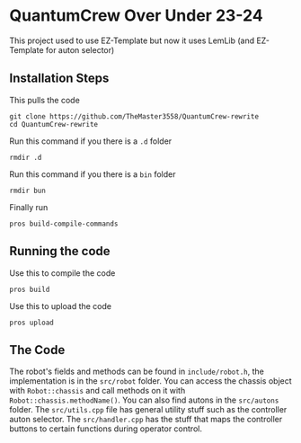# QuantumCrew Over Under 23-24
This project used to use EZ-Template but now it uses LemLib (and EZ-Template for auton selector)

## Installation Steps
This pulls the code

```shell
git clone https://github.com/TheMaster3558/QuantumCrew-rewrite
cd QuantumCrew-rewrite
```

Run this command if you there is a `.d` folder
```shell
rmdir .d
```

Run this command if you there is a `bin` folder
```shell
rmdir bun
```

Finally run
```shell
pros build-compile-commands
```


## Running the code

Use this to compile the code
```shell
pros build
```

Use this to upload the code
```shell
pros upload
```


## The Code
The robot's fields and methods can be found in `include/robot.h`, the implementation is in the `src/robot` folder. 
You can access the chassis object with `Robot::chassis` and call methods on it with `Robot::chassis.methodName()`. 
You can also find autons in the `src/autons` folder. The `src/utils.cpp` file has general utility stuff such as the 
controller auton selector. The `src/handler.cpp` has the stuff that maps the controller buttons to certain functions 
during operator control.
